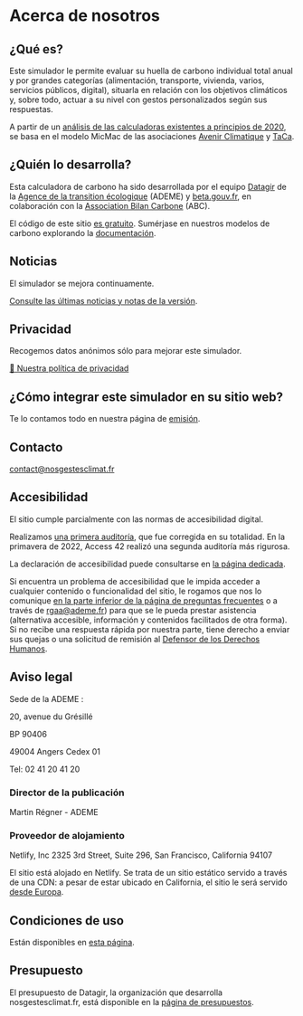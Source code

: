 # Acerca de nosotros

## ¿Qué es?

Este simulador le permite evaluar su huella de carbono individual total anual y por grandes categorías (alimentación, transporte, vivienda, varios, servicios públicos, digital), situarla en relación con los objetivos climáticos y, sobre todo, actuar a su nivel con gestos personalizados según sus respuestas.

A partir de un [análisis de las calculadoras existentes a principios de 2020](https://abc-transitionbascarbone.fr/wp-content/uploads/2022/03/analyse-des-calculateurs-dempreinte-carbone-individuelle-a-lorigine-de-nos-gestes-climat-vf-.pdf), se basa en el modelo MicMac de las asociaciones [Avenir Climatique](https://avenirclimatique.org/les-outils/) y [TaCa](https://www.taca.asso.fr/).

## ¿Quién lo desarrolla?

Esta calculadora de carbono ha sido desarrollada por el equipo [Datagir](https://datagir.ademe.fr/) de la [Agence de la transition écologique](https://www.ademe.fr/) (ADEME) y [beta.gouv.fr](https://beta.gouv.fr/), en colaboración con la [Association Bilan Carbone](https://www.associationbilancarbone.fr/) (ABC).

El código de este sitio [es gratuito](https://github.com/betagouv/ecolab-data). Sumérjase en nuestros modelos de carbono explorando la [documentación](/documentación).

## Noticias

El simulador se mejora continuamente.

[Consulte las últimas noticias y notas de la versión](/noticias).

## Privacidad

Recogemos datos anónimos sólo para mejorar este simulador.

[🍪 Nuestra política de privacidad](/privacy)

## ¿Cómo integrar este simulador en su sitio web?

Te lo contamos todo en nuestra página de [emisión](/emisión).

## Contacto

contact@nosgestesclimat.fr

## Accesibilidad

El sitio cumple parcialmente con las normas de accesibilidad digital.

Realizamos [una primera auditoría](https://github.com/datagir/nosgestesclimat-site/issues/350), que fue corregida en su totalidad. En la primavera de 2022, Access 42 realizó una segunda auditoría más rigurosa.

La declaración de accesibilidad puede consultarse en [la página dedicada](/accesibilidad).

Si encuentra un problema de accesibilidad que le impida acceder a cualquier contenido o funcionalidad del sitio, le rogamos que nos lo comunique [en la parte inferior de la página de preguntas frecuentes](/contribuir) o a través de [rgaa@ademe.fr](mailto:rgaa@ademe.fr)) para que se le pueda prestar asistencia (alternativa accesible, información y contenidos facilitados de otra forma). Si no recibe una respuesta rápida por nuestra parte, tiene derecho a enviar sus quejas o una solicitud de remisión al [Defensor de los Derechos Humanos](https://www.defenseurdesdroits.fr).

## Aviso legal

Sede de la ADEME :

20, avenue du Grésillé

BP 90406

49004 Angers Cedex 01

Tel: 02 41 20 41 20

### Director de la publicación

Martin Régner - ADEME

### Proveedor de alojamiento

Netlify, Inc
2325 3rd Street, Suite 296,
San Francisco, California 94107

El sitio está alojado en Netlify. Se trata de un sitio estático servido a través de una CDN: a pesar de estar ubicado en California, el sitio le será servido [desde Europa](https://answers.netlify.com/t/is-there-a-list-of-where-netlifys-cdn-pops-are-located/855/2).

## Condiciones de uso

Están disponibles en [esta página](/cgu).

## Presupuesto

El presupuesto de Datagir, la organización que desarrolla nosgestesclimat.fr, está disponible en la [página de presupuestos](https://datagir.ademe.fr/budget/).
